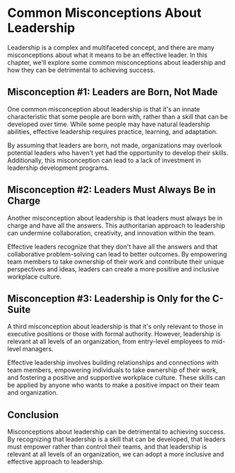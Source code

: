 Common Misconceptions About Leadership
===============================================================

Leadership is a complex and multifaceted concept, and there are many misconceptions about what it means to be an effective leader. In this chapter, we'll explore some common misconceptions about leadership and how they can be detrimental to achieving success.

Misconception #1: Leaders are Born, Not Made
--------------------------------------------

One common misconception about leadership is that it's an innate characteristic that some people are born with, rather than a skill that can be developed over time. While some people may have natural leadership abilities, effective leadership requires practice, learning, and adaptation.

By assuming that leaders are born, not made, organizations may overlook potential leaders who haven't yet had the opportunity to develop their skills. Additionally, this misconception can lead to a lack of investment in leadership development programs.

Misconception #2: Leaders Must Always Be in Charge
--------------------------------------------------

Another misconception about leadership is that leaders must always be in charge and have all the answers. This authoritarian approach to leadership can undermine collaboration, creativity, and innovation within the team.

Effective leaders recognize that they don't have all the answers and that collaborative problem-solving can lead to better outcomes. By empowering team members to take ownership of their work and contribute their unique perspectives and ideas, leaders can create a more positive and inclusive workplace culture.

Misconception #3: Leadership is Only for the C-Suite
----------------------------------------------------

A third misconception about leadership is that it's only relevant to those in executive positions or those with formal authority. However, leadership is relevant at all levels of an organization, from entry-level employees to mid-level managers.

Effective leadership involves building relationships and connections with team members, empowering individuals to take ownership of their work, and fostering a positive and supportive workplace culture. These skills can be applied by anyone who wants to make a positive impact on their team and organization.

Conclusion
----------

Misconceptions about leadership can be detrimental to achieving success. By recognizing that leadership is a skill that can be developed, that leaders must empower rather than control their teams, and that leadership is relevant at all levels of an organization, we can adopt a more inclusive and effective approach to leadership.
